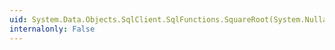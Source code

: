 ```yaml
---
uid: System.Data.Objects.SqlClient.SqlFunctions.SquareRoot(System.Nullable{System.Decimal})
internalonly: False
---
```

